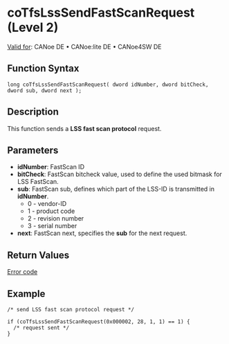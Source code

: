 # coTfsLssSendFastScanRequest (Level 2)

[Valid for](../../../../Shared/FeatureAvailability.md): CANoe DE • CANoe:lite DE • CANoe4SW DE

## Function Syntax

```plaintext
long coTfsLssSendFastScanRequest( dword idNumber, dword bitCheck, dword sub, dword next );
```

## Description

This function sends a **LSS fast scan protocol** request.

## Parameters

- **idNumber**: FastScan ID
- **bitCheck**: FastScan bitcheck value, used to define the used bitmask for LSS FastScan.
- **sub**: FastScan sub, defines which part of the LSS-ID is transmitted in **idNumber**.
  - 0 - vendor-ID
  - 1 - product code
  - 2 - revision number
  - 3 - serial number
- **next**: FastScan next, specifies the **sub** for the next request.

## Return Values

[Error code](../CAPLfunctionsCANopenNLTFSErrorCodes.md)

## Example

```plaintext
/* send LSS fast scan protocol request */

if (coTfsLssSendFastScanRequest(0x000002, 28, 1, 1) == 1) {
  /* request sent */
}
```
